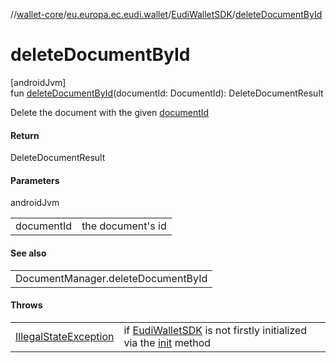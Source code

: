 //[wallet-core](../../../index.md)/[eu.europa.ec.eudi.wallet](../index.md)/[EudiWalletSDK](index.md)/[deleteDocumentById](delete-document-by-id.md)

# deleteDocumentById

[androidJvm]\
fun [deleteDocumentById](delete-document-by-id.md)(documentId: DocumentId): DeleteDocumentResult

Delete the document with the given [documentId](delete-document-by-id.md)

#### Return

DeleteDocumentResult

#### Parameters

androidJvm

| | |
|---|---|
| documentId | the document's id |

#### See also

| |
|---|
| DocumentManager.deleteDocumentById |

#### Throws

| | |
|---|---|
| [IllegalStateException](https://kotlinlang.org/api/latest/jvm/stdlib/kotlin/-illegal-state-exception/index.html) | if [EudiWalletSDK](index.md) is not firstly initialized via the [init](init.md) method |
